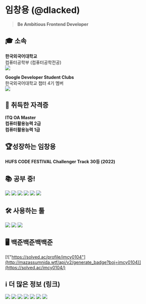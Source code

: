 # 임창용 (@dlacked)
> **Be Ambitious Frontend Developer**
## 🎓 소속
**한국외국어대학교**\
컴퓨터공학부 (컴퓨터공학전공)\
<a href="https://computer.hufs.ac.kr/ces/index.do" target='_blank'><img src="https://img.shields.io/badge/Link-002d56?style=flat-square&logo=HUFS&logoColor=white"/></a>

**Google Developer Student Clubs**\
한국외국어대학교 챕터 4기 멤버\
<a href="https://gdsc.community.dev/hankuk-university-of-foreign-studies/" target='_blank'><img src="https://img.shields.io/badge/Link-4285f4?style=flat-square&logo=Google&logoColor=white"/></a>

<!-- **한국외국어대학교**\
아랍어과\
<a href="https://arab.hufs.ac.kr/" target='_blank'><img src="https://img.shields.io/badge/Link-8d704f?style=flat-square&logo=HUFS&logoColor=white"/></a> -->

## 🪪 취득한 자격증
**ITQ OA Master**\
**컴퓨터활용능력 2급**\
**컴퓨터활용능력 1급**

## 🏆성장하는 임창용
**HUFS CODE FESTIVAL Challenger Track 30등 (2022)**


## 📚 공부 중!
<img src="https://img.shields.io/badge/Arduino-0D1117?style=flat-square&logo=Arduino&logoColor=00979D"/> <img src="https://img.shields.io/badge/C/C++-0D1117?style=flat-square&logo=C&logoColor=A3B3C6"/> 
<img src="https://img.shields.io/badge/Python-0D1117?style=flat-square&logo=Python&logoColor=3766AB"/>
<img src="https://img.shields.io/badge/HTML5-0D1117?style=flat-square&logo=HTML5&logoColor=E34F26"/>
<img src="https://img.shields.io/badge/CSS3-0D1117?style=flat-square&logo=CSS3&logoColor=1572B6"/>
<img src="https://img.shields.io/badge/JavaScript-0D1117?style=flat-square&logo=JavaScript&logoColor=EFD81D"/> 

## 🛠️ 사용하는 툴
<img src="https://img.shields.io/badge/Visual%20Studio-0D1117?style=flat-square&logo=Visual Studio&logoColor=5c2d91"/> <img src="https://img.shields.io/badge/Visual%20Studio%20Code-0D1117?style=flat-square&logo=Visual Studio Code&logoColor=007acc"/> <img src="https://img.shields.io/badge/Brackets-0D1117?style=flat-square&logo=Brackets&logoColor=NULL"/> 

## 🖥️ 백준백준백백준
[!["https://solved.ac/profile/imcy0104"](http://mazassumnida.wtf/api/v2/generate_badge?boj=imcy0104)](https://solved.ac/imcy0104/)
<!--<a href="https://solved.ac/imcy0104/"><img src="http://mazandi.herokuapp.com/api?handle=imcy0104&theme=warm"/></a>-->

## ℹ️ 더 많은 정보 (링크)
<a href="https://www.acmicpc.net/user/imcy0104" target='_blank'><img src="https://img.shields.io/badge/Baekjoon-0077c1?style=flat-square&logo=Baekjoon&logoColor=white"/></a>
<a href="https://solved.ac/profile/imcy0104" target='_blank'><img src="https://img.shields.io/badge/Solved.io-0077c1?style=flat-square&logo=Solved.io&logoColor=white"/></a>
<a href="https://github.com/dlacked" target='_blank'><img src="https://hits.seeyoufarm.com/api/count/incr/badge.svg?url=https%3A%2F%2Fgithub.com%2Fdlacked&count_bg=%23000000&title_bg=%23000000&icon=github.svg&icon_color=%23E7E7E7&title=GitHub&edge_flat=false)"/></a> 
<a href="https://www.instagram.com/dlacked/" target='_blank'><img src="https://img.shields.io/badge/Instagram-e4405f?style=flat-square&logo=Instagram&logoColor=white"/></a> 
<a href="https://open.spotify.com/user/2fz1dsg58rj212iue0f42q9wk?si=YaTvJUx4QE6o7RvjW1UdOw" target='_blank'><img src="https://img.shields.io/badge/Spotify-1db954?style=flat-square&logo=Spotify&logoColor=white"/></a> 
<a href="https://stats.fm/dlacked" target='_blank'><img src="https://img.shields.io/badge/Stats.fm-1db954?style=flat-square&logo=Spotify&logoColor=white"/></a> 
<a href="https://velog.io/@imcy0104" target='_blank'><img src="https://img.shields.io/badge/Velog-20c997?style=flat-square&logo=Velog&logoColor=white"/></a>
